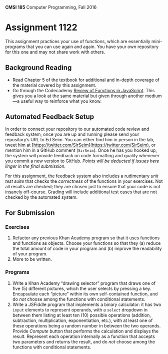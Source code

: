 **CMSI 185** Computer Programming, Fall 2016

# Assignment 1122
This assignment practices your use of functions, which are essentially mini-programs that you can use again and again. You have your own repository for this one and may not share work with others.

## Background Reading
- Read Chapter 5 of the textbook for additional and in-depth coverage of the material covered by this assignment.
- Go through the Codecademy [Review of Functions in JavaScript](https://www.codecademy.com/courses/functions_in_javascript/0/1). This gives you a look at the same material but given through another medium—a useful way to reinforce what you know.

## Automated Feedback Setup
In order to connect your repository to our automated code review and feedback system, once you are up and running please send your repository’s URL to Ed Seim. You can either find him in person in the lab, tweet him at [https://twitter.com/SirSeim](https://twitter.com/SirSeim), or mention him in a GitHub comment (`SirSeim`). Once he has you hooked up, the system will provide feedback on code formatting and quality whenever you commit a new version to GitHub. _Points will be deducted if issues here linger in the final submission._

For this assignment, the feedback system also includes a rudimentary _unit test suite_ that checks the _correctness_ of the functions in your exercises. Not all results are checked; they are chosen just to ensure that your code is not insanely off-course. Grading will include additional test cases that are not checked by the automated system.

## For Submission

### Exercises

1. Refactor any previous Khan Academy program so that it uses functions and functions as objects. Choose your functions so that they (a) reduce the total amount of code in your program and (b) improve the readability of your program.
1. More to be written.

### Programs

1. Write a Khan Academy “drawing selector” program that draws one of five (5) different pictures, which the user selects by pressing a key. Encapsulate each “picture” within its own self-contained function, and do _not_ choose among the functions with conditional statements.
2. Write a JSFiddle program that implements a binary calculator: it has two `input` elements to represent operands, with a `select` dropdown in between them listing at least ten (10) possible operations (addition, subtraction, multiplication, exponentiation, etc.), with at least one of these operations being a random number in between the two operands. Provide _Compute_ button that performs the calculation and displays the result. Represent each operation internally as a function that accepts two parameters and returns the result, and do _not_ choose among the functions with conditional statements.
